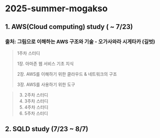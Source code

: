 # 2025-summer-mogakso

## 1. AWS(Cloud computing) study ( ~ 7/23) 

### 출처: 그림으로 이해하는 AWS 구조와 기술 - 오가사와라 시게타카 (길벗)

>  1주차 스터디
>
>    1장. 아마존 웹 서비스 기초 지식
>
>    2장. AWS를 이해하기 위한 클라우드 & 네트워크의 구조
>
>    3장. AWS를 사용하기 위한 도구


>3. 2주차 스터디
>4. 3주차 스터디
>5. 4주차 스터디
>6. 5주차 스터디

## 2. SQLD study (7/23 ~ 8/7)

